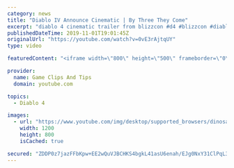 ```yaml
---
category: news
title: "Diablo IV Announce Cinematic | By Three They Come"
excerpt: "diablo 4 cinematic trailer from blizzcon #d4 #blizzcon #diablo."
publishedDateTime: 2019-11-01T19:01:45Z
originalUrl: "https://youtube.com/watch?v=0vE3rAjtqUY"
type: video

featuredContent: "<iframe width=\"800\" height=\"500\" frameborder=\"0\" src=\"https://www.youtube.com/embed/0vE3rAjtqUY\" allow=\"accelerometer; autoplay; encrypted-media; gyroscope; picture-in-picture\" allowfullscreen></iframe>"

provider:
  name: Game Clips And Tips
  domain: youtube.com

topics:
  - Diablo 4

images:
  - url: "https://www.youtube.com/img/desktop/supported_browsers/dinosaur.png"
    width: 1200
    height: 800
    isCached: true

secured: "ZDDP0z7jazFFbKpw+EE2wQuVJBCHKS4bgkL41asU6enah/EJg0NxY31ClPqL3+e8fL+Viw4c3Qxhgdf2dNgYY4hU3Jmb+A1cGc3yzNTMD7jdcV++ecu6u+zvaQ/lhj/useGGpVeO1ga3NfVm8XvaLhAO0NtNYs4OFZwm2ORcm0VNvlv+iRET/z37XMJ7spxemFG+ZaF6wNs8xiXpHSYKGRrTdgusDmOyeCTul2LvZdTYv91WubNVVSy1jdbkQwTDcyiQhD7QqMXAJS+xYi6S+nCEEZnDfdQUqCpatM99OfRL/iS5/L8MBt/ssbx3FUQlvl09L7PztMfBQmN3/ssJTeM89LhMkPuoGvhcZxEKcZGwpWGvpZnRiBUuFVJIIgmKXtZDAp5zPIILblYqYtuQCQ==;7GA3Vpt6zIV/ou4Kzy+VZg=="
---
```


